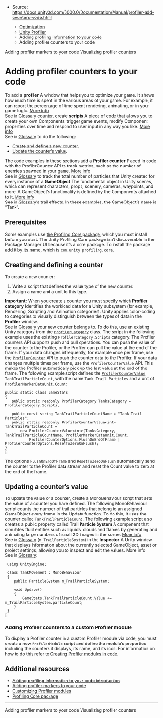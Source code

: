 * Source: https://docs.unity3d.com/6000.0/Documentation/Manual/profiler-add-counters-code.html

  * [Optimization](https://docs.unity3d.com/6000.0/Documentation/Manual/analysis.html)
  * [Unity Profiler](https://docs.unity3d.com/6000.0/Documentation/Manual/Profiler.html)
  * [Adding profiling information to your code](https://docs.unity3d.com/6000.0/Documentation/Manual/profiler-adding-information-code.html)
  * Adding profiler counters to your code


[](https://docs.unity3d.com/6000.0/Documentation/Manual/profiler-add-markers-code.html)
Adding profiler markers to your code
[](https://docs.unity3d.com/6000.0/Documentation/Manual/profiler-creating-custom-counters.html)
Visualizing profiler counters
# Adding profiler counters to your code
To add a **profiler** A window that helps you to optimize your game. It shows how much time is spent in the various areas of your game. For example, it can report the percentage of time spent rendering, animating, or in your game logic. [More info](https://docs.unity3d.com/6000.0/Documentation/Manual/Profiler.html)  
See in [Glossary](https://docs.unity3d.com/6000.0/Documentation/Manual/Glossary.html#Profiler) counter, create **scripts** A piece of code that allows you to create your own Components, trigger game events, modify Component properties over time and respond to user input in any way you like. [More info](https://docs.unity3d.com/6000.0/Documentation/Manual/creating-scripts.html)  
See in [Glossary](https://docs.unity3d.com/6000.0/Documentation/Manual/Glossary.html#Scripts) to do the following:
  * [Create and define a new counter](https://docs.unity3d.com/6000.0/Documentation/Manual/profiler-add-counters-code.html#creating-and-defining-a-counter).
  * [Update the counter’s value](https://docs.unity3d.com/6000.0/Documentation/Manual/profiler-add-counters-code.html#updating-a-counters-value).


The code examples in these sections add a **Profiler counter** Placed in code with the ProfilerCounter API to track metrics, such as the number of enemies spawned in your game. [More info](https://docs.unity3d.com/Packages/com.unity.profiling.core@latest/index.html?subfolder=/manual/profilercounter-guide.html)  
See in [Glossary](https://docs.unity3d.com/6000.0/Documentation/Manual/Glossary.html#Profilercounter) to track the total number of particles that Unity created for every instance of a **GameObject** The fundamental object in Unity scenes, which can represent characters, props, scenery, cameras, waypoints, and more. A GameObject’s functionality is defined by the Components attached to it. [More info](https://docs.unity3d.com/6000.0/Documentation/Manual/class-GameObject.html)  
See in [Glossary](https://docs.unity3d.com/6000.0/Documentation/Manual/Glossary.html#GameObject)’s trail effects. In these examples, the GameObject’s name is “Tank”.
## Prerequisites
Some examples use [the Profiling Core package](https://docs.unity3d.com/Packages/com.unity.profiling.core@latest), which you must install before you start. The Unity Profiling Core package isn’t discoverable in the Package Manager UI because it’s a core package. To install the package [add it by its name](https://docs.unity3d.com/6000.0/Documentation/Manual/upm-ui-quick.html), which is `com.unity.profiling.core`. 
## Creating and defining a counter
To create a new counter:
  1. Write a script that defines the value type of the new counter.
  2. Assign a name and a unit to this type.


**Important:** When you create a counter you must specify which **Profiler category** Identifies the workload data for a Unity subsystem (for example, Rendering, Scripting and Animation categories). Unity applies color-coding to categories to visually distinguish between the types of data in the **Profiler** window.  
See in [Glossary](https://docs.unity3d.com/6000.0/Documentation/Manual/Glossary.html#Profilercategory) your new counter belongs to. To do this, use an existing Unity category from the [`ProfilerCategory`](https://docs.unity3d.com/6000.0/Documentation/ScriptReference/Unity.Profiling.ProfilerCategory.html) class. The script in the following example uses the existing `ProfilerCategory.Scripts` category.
The Profiler counters API supports push and pull operations. You can push the value of the counter to the Profiler, or the Profiler can pull the value at the end of the frame.
If your data changes infrequently, for example once per frame, use the [`ProfilerCounter`](https://docs.unity3d.com/Packages/com.unity.profiling.core@latest?subfolder=/api/Unity.Profiling.ProfilerCounter-1.html) API to push the counter data to the Profiler. If your data changes multiple times per frame, use the `ProfilerCounterValue` API. This makes the Profiler automatically pick up the last value at the end of the frame. 
The following example script defines the [`ProfilerCounterValue`](https://docs.unity3d.com/Packages/com.unity.profiling.core@latest?subfolder=/api/Unity.Profiling.ProfilerCounter-1.html) `TankTrailParticleCount`, with the name `Tank Trail Particles` and a unit of [`ProfilerMarkerDataUnit.Count`](https://docs.unity3d.com/6000.0/Documentation/ScriptReference/Unity.Profiling.ProfilerMarkerDataUnit.Count.html):
```
public static class GameStats
{
   public static readonly ProfilerCategory TanksCategory = ProfilerCategory.Scripts;

   public const string TankTrailParticleCountName = "Tank Trail Particles";
   public static readonly ProfilerCounterValue<int> TankTrailParticleCount =
       new ProfilerCounterValue<int>(TanksCategory, TankTrailParticleCountName, ProfilerMarkerDataUnit.Count,
           ProfilerCounterOptions.FlushOnEndOfFrame | ProfilerCounterOptions.ResetToZeroOnFlush);
}

```

The options `FlushOnEndOfFrame` and `ResetToZeroOnFlush` automatically send the counter to the Profiler data stream and reset the Count value to zero at the end of the frame.
## Updating a counter’s value
To update the value of a counter, create a MonoBehaviour script that sets the value of a counter you have defined.
The following MonoBehaviour script counts the number of trail particles that belong to an assigned GameObject every frame in the Update function. To do this, it uses the counter called `TankTrailParticleCount`.
The following example script also creates a public property called Trail **Particle System** A component that simulates fluid entities such as liquids, clouds and flames by generating and animating large numbers of small 2D images in the scene. [More info](https://docs.unity3d.com/6000.0/Documentation/Manual/class-ParticleSystem.html)  
See in [Glossary](https://docs.unity3d.com/6000.0/Documentation/Manual/Glossary.html#particlesystem) (`m_TrailParticleSystem`) in the **Inspector** A Unity window that displays information about the currently selected GameObject, asset or project settings, allowing you to inspect and edit the values. [More info](https://docs.unity3d.com/6000.0/Documentation/Manual/UsingTheInspector.html)  
See in [Glossary](https://docs.unity3d.com/6000.0/Documentation/Manual/Glossary.html#Inspector):
```
 using UnityEngine;

 class TankMovement : MonoBehaviour
 {
    public ParticleSystem m_TrailParticleSystem;

    void Update()
    {
        GameStats.TankTrailParticleCount.Value += m_TrailParticleSystem.particleCount;
    }
 }

```

### Adding Profiler counters to a custom Profiler module
To display a Profiler counter in a custom Profiler module via code, you must create a new `ProfilerModule` script and define the module’s properties including the counters it displays, its name, and its icon. For information on how to do this refer to [Creating Profiler modules in code](https://docs.unity3d.com/6000.0/Documentation/Manual/profiler-creating-custom-modules.html#creating-profiler-modules-code).
## Additional resources
  * [Adding profiling information to your code introduction](https://docs.unity3d.com/6000.0/Documentation/Manual/profiler-adding-information-code-intro.html)
  * [Adding profiler markers to your code](https://docs.unity3d.com/6000.0/Documentation/Manual/profiler-add-markers-code.html)
  * [Customizing Profiler modules](https://docs.unity3d.com/6000.0/Documentation/Manual/profiler-customizing.html)
  * [Profiling Core package](https://docs.unity3d.com/Packages/com.unity.profiling.core@latest)


* * *
[](https://docs.unity3d.com/6000.0/Documentation/Manual/profiler-add-markers-code.html)
Adding profiler markers to your code
[](https://docs.unity3d.com/6000.0/Documentation/Manual/profiler-creating-custom-counters.html)
Visualizing profiler counters
